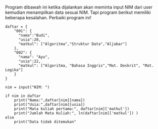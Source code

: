 Program dibawah ini ketika dijalankan akan meminta input NIM dari user kemudian menampilkan data sesuai NIM. Tapi program berikut memiliki beberapa kesalahan. Perbaiki program ini!

```
daftar = {
    "001": {
      "nama":"Budi",
      "usia":20,
      "matkul": ["Algoritma","Struktur Data","Aljabar"]
    },
    "002": {
      "nama": "Ayu",
      "usia":22,
      "matkul": ["Algoritma, "Bahasa Inggris","Mat. Deskrit", "Mat. Logika"]
    }
}

nim = input("NIM: ")

if nim in daftar
    print("Nama:",daftar[nim][nama])
    print("Usia:",daftar[nim][usia])
    print("Mata kuliah pertama:", daftar[nim]['matkul'])
    print("Jumlah Mata Kuliah:", ln(daftar[nim]['matkul']) )
else
    print("Data tidak ditemukan"
```